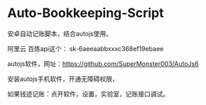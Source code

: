 # Auto-Bookkeeping-Script
安卓自动记账脚本，结合autojs使用。

阿里云 百炼api这个：
sk-6aeeaabbxxxc368ef19ebaee

autojs软件，网址：https://github.com/SuperMonster003/AutoJs6

安装autojs手机软件，开通无障碍权限，

如果钱迹记账：点开软件，设置，实验室，记账接口调试。
